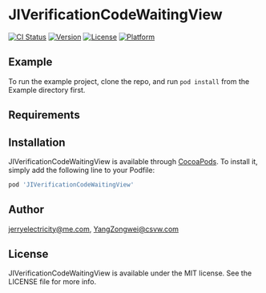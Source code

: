 # JIVerificationCodeWaitingView

[![CI Status](https://img.shields.io/travis/jerryelectricity@me.com/JIVerificationCodeWaitingView.svg?style=flat)](https://travis-ci.org/jerryelectricity@me.com/JIVerificationCodeWaitingView)
[![Version](https://img.shields.io/cocoapods/v/JIVerificationCodeWaitingView.svg?style=flat)](https://cocoapods.org/pods/JIVerificationCodeWaitingView)
[![License](https://img.shields.io/cocoapods/l/JIVerificationCodeWaitingView.svg?style=flat)](https://cocoapods.org/pods/JIVerificationCodeWaitingView)
[![Platform](https://img.shields.io/cocoapods/p/JIVerificationCodeWaitingView.svg?style=flat)](https://cocoapods.org/pods/JIVerificationCodeWaitingView)

## Example

To run the example project, clone the repo, and run `pod install` from the Example directory first.

## Requirements

## Installation

JIVerificationCodeWaitingView is available through [CocoaPods](https://cocoapods.org). To install
it, simply add the following line to your Podfile:

```ruby
pod 'JIVerificationCodeWaitingView'
```

## Author

jerryelectricity@me.com, YangZongwei@csvw.com

## License

JIVerificationCodeWaitingView is available under the MIT license. See the LICENSE file for more info.
